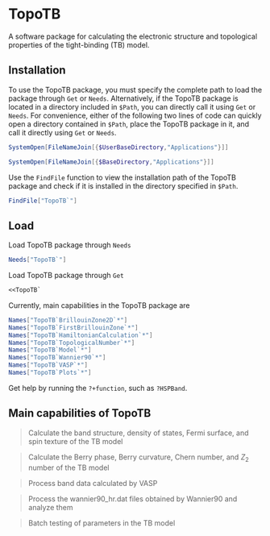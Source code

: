 # TopoTB
A software package for calculating the electronic structure and topological properties of the tight-binding (TB) model.

## Installation
To use the TopoTB package, you must specify the complete path to load the package through `Get` or `Needs`. Alternatively, if the TopoTB package is located in a directory included in `$Path`, you can directly call it using `Get` or `Needs`. For convenience, either of the following two lines of code can quickly open a directory contained in `$Path`, place the TopoTB package in it, and call it directly using `Get` or `Needs`.

```mathematica
SystemOpen[FileNameJoin[{$UserBaseDirectory,"Applications"}]]
```

```mathematica
SystemOpen[FileNameJoin[{$BaseDirectory,"Applications"}]]
```

Use the `FindFile` function to view the installation path of the TopoTB package and check if it is installed in the directory specified in `$Path`.

```mathematica
FindFile["TopoTB`"]
```

## Load

Load TopoTB package through `Needs`

```mathematica
Needs["TopoTB`"]
```

Load TopoTB package through `Get`

``` mathematica
<<TopoTB`
```

Currently, main capabilities in the TopoTB package are

```mathematica
Names["TopoTB`BrillouinZone2D`*"]
Names["TopoTB`FirstBrillouinZone`*"]
Names["TopoTB`HamiltonianCalculation`*"]
Names["TopoTB`TopologicalNumber`*"]
Names["TopoTB`Model`*"]
Names["TopoTB`Wannier90`*"]
Names["TopoTB`VASP`*"]
Names["TopoTB`Plots`*"]
```

Get help by running the `?+function`, such as `?HSPBand`.

## Main capabilities of TopoTB

> Calculate the band structure, density of states, Fermi surface, and spin texture of the TB model

> Calculate the Berry phase, Berry curvature, Chern number, and $Z_2$ number of the TB model

> Process band data calculated by VASP

> Process the wannier90_hr.dat files obtained by Wannier90 and analyze them

> Batch testing of parameters in the TB model